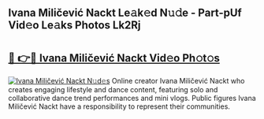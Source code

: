 ## Ivana Miličević Nackt Le𝚊k𝚎d N𝚞𝚍e - Part-pUf Vid𝚎o Le𝚊ks Photos Lk2Rj

# <h2><a href="http://fb6b9tw.evod.top/?m=Ivana+Mili%c4%8devi%c4%87+Nackt">🔗 👉🔴 Ivana Miličević Nackt Vid𝚎o Ph𝚘t𝚘s</a></h2>

[![Ivana Miličević Nackt N𝚞d𝚎s](https://i.imgur.com/8V9OHl7.gif)](http://fb6b9tw.evod.top/?m=Ivana+Mili%c4%8devi%c4%87+Nackt)
Online creator Ivana Miličević Nackt who creates engaging lifestyle and dance content, featuring solo and collaborative dance trend performances and mini vlogs. Public figures Ivana Miličević Nackt have a responsibility to represent their communities. 
